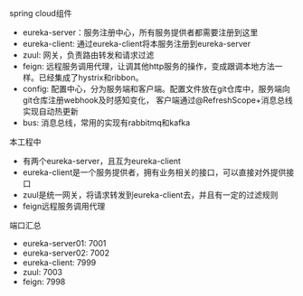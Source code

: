 spring cloud组件
- eureka-server：服务注册中心，所有服务提供者都需要注册到这里
- eureka-client: 通过eureka-client将本服务注册到eureka-server
- zuul: 网关，负责路由转发和请求过滤
- feign: 远程服务调用代理，让调其他http服务的操作，变成跟调本地方法一样。已经集成了hystrix和ribbon。
- config: 配置中心，分为服务端和客户端。配置文件放在git仓库中，服务端向git仓库注册webhook及时感知变化，
  客户端通过@RefreshScope+消息总线实现自动热更新
- bus: 消息总线，常用的实现有rabbitmq和kafka

本工程中
- 有两个eureka-server，且互为eureka-client
- eureka-client是一个服务提供者，拥有业务相关的接口，可以直接对外提供接口
- zuul是统一网关，将请求转发到eureka-client去，并且有一定的过滤规则
- feign远程服务调用代理


端口汇总
- eureka-server01: 7001
- eureka-server02: 7002
- eureka-client: 7999
- zuul: 7003
- feign: 7998